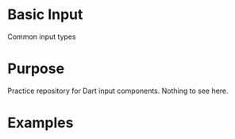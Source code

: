 # Basic Input


Common input types
<!--- custom <introduction> --->
<!--- end <introduction> --->


# Purpose

<!--- custom <purpose> --->

Practice repository for Dart input components. Nothing to see here.

<!--- end <purpose> --->


<!--- custom <body> --->
<!--- end <body> --->


# Examples

<!--- custom <examples> --->
<!--- end <examples> --->
